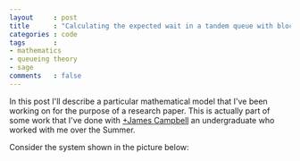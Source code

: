 ```yaml
---
layout     : post
title      : "Calculating the expected wait in a tandem queue with blocking"
categories : code
tags       :
- mathematics
- queueing theory
- sage
comments   : false
---
```


In this post I'll describe a particular mathematical model that I've been working on for the purpose of a research paper.
This is actually part of some work that I've done with [+James Campbell]() an undergraduate who worked with me over the Summer.

Consider the system shown in the picture below:


